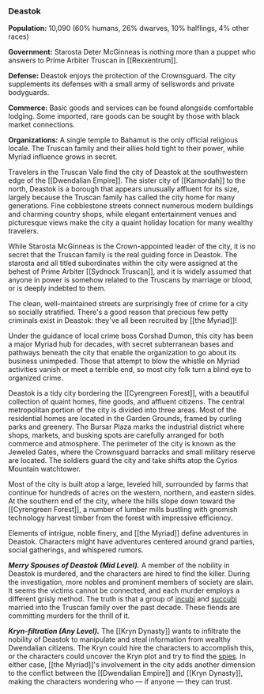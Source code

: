 ### Deastok

**Population:** 10,090 (60% humans, 26% dwarves, 10% halflings, 4% other races)

**Government:** Starosta Deter McGinneas is nothing more than a puppet who answers to Prime Arbiter Truscan in [[Rexxentrum]].

**Defense:** Deastok enjoys the protection of the Crownsguard. The city supplements its defenses with a small army of sellswords and private bodyguards.

**Commerce:** Basic goods and services can be found alongside comfortable lodging. Some imported, rare goods can be sought by those with black market connections.

**Organizations:** A single temple to Bahamut is the only official religious locale. The Truscan family and their allies hold tight to their power, while Myriad influence grows in secret.

Travelers in the Truscan Vale find the city of Deastok at the southwestern edge of the [[Dwendalian Empire]]. The sister city of [[Kamordah]] to the north, Deastok is a borough that appears unusually affluent for its size, largely because the Truscan family has called the city home for many generations. Fine cobblestone streets connect numerous modern buildings and charming country shops, while elegant entertainment venues and picturesque views make the city a quaint holiday location for many wealthy travelers.

While Starosta McGinneas is the Crown-appointed leader of the city, it is no secret that the Truscan family is the real guiding force in Deastok. The starosta and all titled subordinates within the city were assigned at the behest of Prime Arbiter [[Sydnock Truscan]], and it is widely assumed that anyone in power is somehow related to the Truscans by marriage or blood, or is deeply indebted to them.

The clean, well-maintained streets are surprisingly free of crime for a city so socially stratified. There's a good reason that precious few petty criminals exist in Deastok: they've all been recruited by [[the Myriad]]!

Under the guidance of local crime boss Corshad Dumon, this city has been a major Myriad hub for decades, with secret subterranean bases and pathways beneath the city that enable the organization to go about its business unimpeded. Those that attempt to blow the whistle on Myriad activities vanish or meet a terrible end, so most city folk turn a blind eye to organized crime.

Deastok is a tidy city bordering the [[Cyrengreen Forest]], with a beautiful collection of quaint homes, fine goods, and affluent citizens. The central metropolitan portion of the city is divided into three areas. Most of the residential homes are located in the Garden Grounds, framed by curling parks and greenery. The Bursar Plaza marks the industrial district where shops, markets, and busking spots are carefully arranged for both commerce and atmosphere. The perimeter of the city is known as the Jeweled Gates, where the Crownsguard barracks and small military reserve are located. The soldiers guard the city and take shifts atop the Cyrios Mountain watchtower.

Most of the city is built atop a large, leveled hill, surrounded by farms that continue for hundreds of acres on the western, northern, and eastern sides. At the southern end of the city, where the hills slope down toward the [[Cyrengreen Forest]], a number of lumber mills bustling with gnomish technology harvest timber from the forest with impressive efficiency.

Elements of intrigue, noble finery, and [[the Myriad]] define adventures in Deastok. Characters might have adventures centered around grand parties, social gatherings, and whispered rumors.

_**Merry Spouses of Deastok (Mid Level).**_ A member of the nobility in Deastok is murdered, and the characters are hired to find the killer. During the investigation, more nobles and prominent members of society are slain. It seems the victims cannot be connected, and each murder employs a different grisly method. The truth is that a group of [incubi](https://www.dndbeyond.com/monsters/incubus) and [succubi](https://www.dndbeyond.com/monsters/succubus) married into the Truscan family over the past decade. These fiends are committing murders for the thrill of it.

_**Kryn-filtration (Any Level).**_ The [[Kryn Dynasty]] wants to infiltrate the nobility of Deastok to manipulate and steal information from wealthy Dwendalian citizens. The Kryn could hire the characters to accomplish this, or the characters could uncover the Kryn plot and try to find the [spies](https://www.dndbeyond.com/monsters/spy). In either case, [[the Myriad]]'s involvement in the city adds another dimension to the conflict between the [[Dwendalian Empire]] and [[Kryn Dynasty]], making the characters wondering who — if anyone — they can trust.